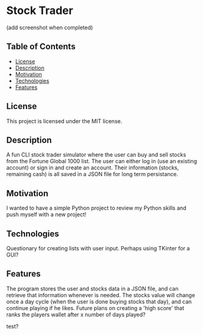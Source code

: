 
# Stock Trader

(add screenshot when completed)

## Table of Contents
- [License](#license)
- [Description](#description)
- [Motivation](#motivation)
- [Technologies](#technologies)
- [Features](#features)

## License
This project is licensed under the MIT license.

## Description
A fun CLI stock trader simulator where the user can buy and sell stocks from the Fortune Global 1000 list. The user can either log in (use an existing account) or sign in and create an account. Their information (stocks, remaining cash) is all saved in a JSON file for long term persistance. 

## Motivation
I wanted to have a simple Python project to review my Python skills and push myself with a new project!

## Technologies
Questionary for creating lists with user input. Perhaps using TKinter for a GUI?

## Features
The program stores the user and stocks data in a JSON file, and can retrieve that information whenever is needed. The stocks value will change once a day cycle (when the user is done buying stocks that day), and can continue playing if he likes. Future plans on creating a 'high score' that ranks the players wallet after x number of days played?

test?



